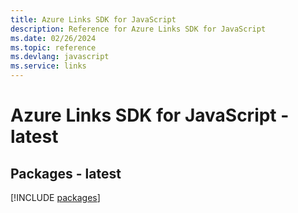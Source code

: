 ```yaml
---
title: Azure Links SDK for JavaScript
description: Reference for Azure Links SDK for JavaScript
ms.date: 02/26/2024
ms.topic: reference
ms.devlang: javascript
ms.service: links
---
```

# Azure Links SDK for JavaScript - latest
## Packages - latest
[!INCLUDE [packages](links-index.md)]